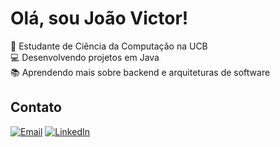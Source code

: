 # Olá, sou João Victor!

🚀 Estudante de Ciência da Computação na UCB  
💻 Desenvolvendo projetos em Java  
📚 Aprendendo mais sobre backend e arquiteturas de software  

## Contato
[![Email](https://img.icons8.com/ios-filled/50/4fa6f7/email.png)](mailto:joaovictorooliveira812@gmail.com)  [![LinkedIn](https://img.icons8.com/ios-filled/50/4fa6f7/linkedin.png)](https://www.linkedin.com/in/joaovictorribeiro)
